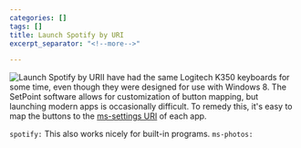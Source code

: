 ```yaml
---
categories: []
tags: []
title: Launch Spotify by URI
excerpt_separator: "<!--more-->"

---
```

![Launch Spotify by URI](/images/screenshot-2020-10-17-061806.png "Logitech SetPoint")I have had the same Logitech K350 keyboards for some time, even though they were designed for use with Windows 8. The SetPoint software allows for customization of button mapping, but launching modern apps is occasionally difficult. To remedy this, it's easy to map the buttons to the [ms-settings URI](https://www.bing.com/search?q=ms-settings+URI+List) of each app.

```spotify:```
This also works nicely for built-in programs.
```ms-photos:```